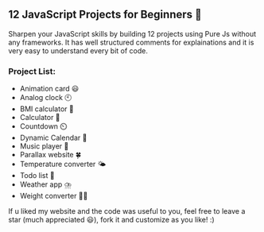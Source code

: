 ## 12 JavaScript Projects for Beginners 🚀

Sharpen your JavaScript skills by building 12 projects using Pure Js without any frameworks. 
It has well structured comments for explainations and it is very easy to understand every bit of code. 

### Project List:
- Animation card 😃
- Analog clock 🕙
- BMI calculator 📲
- Calculator 📱
- Countdown ⏲️
- Dynamic Calendar 📅
- Music player 🎵
- Parallax website 🍀
- Temperature converter 🌤️
- Todo list 📖
- Weather app ⛈️
- Weight converter 🙇‍♂️

If u liked my website and the code was useful to you,
feel free to leave a star (much appreciated 😃), fork it and customize as you like! :)
